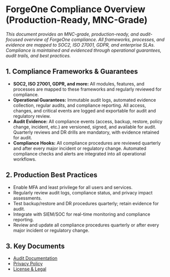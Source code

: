 # ForgeOne Compliance Overview (Production-Ready, MNC-Grade)

*This document provides an MNC-grade, production-ready, and audit-focused overview of ForgeOne compliance. All frameworks, processes, and evidence are mapped to SOC2, ISO 27001, GDPR, and enterprise SLAs. Compliance is maintained and evidenced through operational guarantees, audit trails, and best practices.*

## 1. Compliance Frameworks & Guarantees
- **SOC2, ISO 27001, GDPR, and more:** All modules, features, and processes are mapped to these frameworks and regularly reviewed for compliance.
- **Operational Guarantees:** Immutable audit logs, automated evidence collection, regular audits, and compliance reporting. All access, changes, and critical events are logged and exportable for audit and regulatory review.
- **Audit Evidence:** All compliance events (access, backup, restore, policy change, incident, etc.) are versioned, signed, and available for audit. Quarterly reviews and DR drills are mandatory, with evidence retained for audit.
- **Compliance Hooks:** All compliance procedures are reviewed quarterly and after every major incident or regulatory change. Automated compliance checks and alerts are integrated into all operational workflows.

## 2. Production Best Practices
- Enable MFA and least privilege for all users and services.
- Regularly review audit logs, compliance status, and privacy impact assessments.
- Test backup/restore and DR procedures quarterly; retain evidence for audit.
- Integrate with SIEM/SOC for real-time monitoring and compliance reporting.
- Review and update all compliance procedures quarterly or after every major incident or regulatory change.

## 3. Key Documents
- [Audit Documentation](./audit.md)
- [Privacy Policy](./privacy.md)
- [License & Legal](./license.md) 
